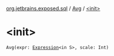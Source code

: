 [org.jetbrains.exposed.sql](../index.md) / [Avg](index.md) / [&lt;init&gt;](.)

# &lt;init&gt;

`Avg(expr: `[`Expression`](../-expression/index.md)`<in S>, scale: Int)`